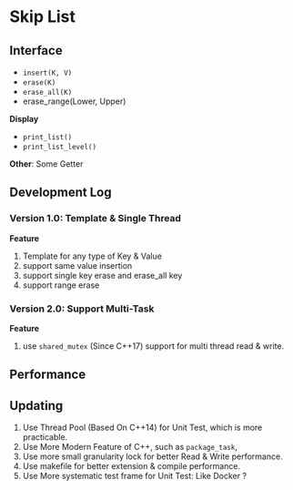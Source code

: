 # Skip List



## Interface

* `insert(K, V)`
* `erase(K)`
* `erase_all(K)`
* erase_range(Lower, Upper)

**Display**

* `print_list()`
* `print_list_level()`

**Other**: Some Getter





## Development Log

### Version 1.0: Template & Single Thread

**Feature**

1. Template for any type of Key & Value
2. support same value insertion
3. support single key erase and erase_all key
4. support range erase



### Version 2.0: Support Multi-Task

**Feature**

1. use `shared_mutex` (Since C++17) support for multi thread read & write.



## Performance



## Updating

1. Use Thread Pool (Based On C++14) for Unit Test, which is more practicable.
2. Use More Modern Feature of C++, such as `package_task`, 
3. Use more small granularity lock for better Read & Write performance.
4. Use makefile for better extension & compile performance.
5. Use More systematic test frame for Unit Test: Like Docker ?  

